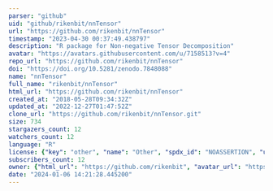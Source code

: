 ```yaml
---
parser: "github"
uid: "github/rikenbit/nnTensor"
url: "https://github.com/rikenbit/nnTensor"
timestamp: "2023-04-30 00:37:49.438797"
description: "R package for Non-negative Tensor Decomposition"
avatar: "https://avatars.githubusercontent.com/u/7158513?v=4"
repo_url: "https://github.com/rikenbit/nnTensor"
doi: "https://doi.org/10.5281/zenodo.7848088"
name: "nnTensor"
full_name: "rikenbit/nnTensor"
html_url: "https://github.com/rikenbit/nnTensor"
created_at: "2018-05-28T09:34:32Z"
updated_at: "2022-12-27T01:47:52Z"
clone_url: "https://github.com/rikenbit/nnTensor.git"
size: 734
stargazers_count: 12
watchers_count: 12
language: "R"
license: {"key": "other", "name": "Other", "spdx_id": "NOASSERTION", "url": null, "node_id": "MDc6TGljZW5zZTA="}
subscribers_count: 12
owner: {"html_url": "https://github.com/rikenbit", "avatar_url": "https://avatars.githubusercontent.com/u/7158513?v=4", "login": "rikenbit", "type": "Organization"}
date: "2024-01-06 14:21:28.445200"
---
```

